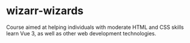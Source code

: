 # wizarr-wizards
Course aimed at helping individuals with moderate HTML and CSS skills learn Vue 3, as well as other web development technologies.
